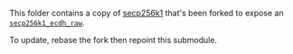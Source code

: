 This folder contains a copy of [secp256k1](https://github.com/bitcoin-core/secp256k1) that's been forked to expose an [`secp256k1_ecdh_raw`](https://github.com/status-im/secp256k1/blob/master/src/modules/ecdh/main_impl.h#L71).

To update, rebase the fork then repoint this submodule.
